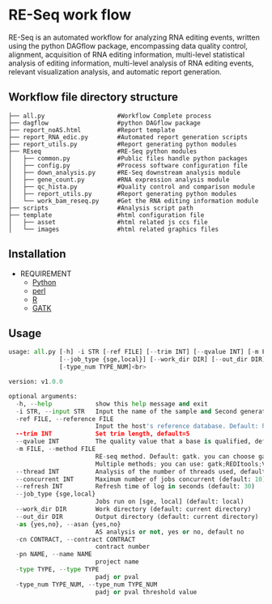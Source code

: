 RE-Seq work flow
=====
RE-Seq is an automated workflow for analyzing RNA editing events, written using the python DAGflow package, encompassing data quality control, alignment, acquisition of RNA editing information, multi-level statistical analysis of editing information, multi-level analysis of RNA editing events, relevant visualization analysis, and automatic report generation.

## Workflow file directory structure

```
├── all.py                    #Workflow Complete process
├── dagflow                   #python DAGflow package
├── report_noAS.html          #Report template
├── report_RNA_edic.py        #Automated report generation scripts
├── report_utils.py           #Report generating python modules
├── REseq                     #RE-Seq python modules
│   ├── common.py             #Public files handle python packages
│   ├── config.py             #Process software configuration file
│   ├── down_analysis.py      #RE-Seq downstream analysis module
│   ├── gene_count.py         #RNA expression analysis module
│   ├── qc_hista.py           #Quality control and comparison module
│   ├── report_utils.py       #Report generating python modules
│   └── work_bam_reseq.py     #Get the RNA editing information module
├── scripts                   #Analysis script path
├── template                  #html configuration file
│   ├── asset                 #html related js ccs file
│   └── images                #html related graphics files
```

Installation
-----

* REQUIREMENT
  * [Python](https://www.python.org/download/releases/)
  * [perl](https://www.perl.org)
  * [R](https://www.r-project.org)
  * [GATK](https://github.com/broadinstitute/gatk/releases)

Usage
-----
```python
usage: all.py [-h] -i STR [-ref FILE] [--trim INT] [--qvalue INT] [-m FILE] [--thread INT] [--concurrent INT] [--refresh INT]<br>
              [--job_type {sge,local}] [--work_dir DIR] [--out_dir DIR] [-as {yes,no}] -cn CONTRACT -pn NAME [-type TYPE]<br>
              [-type_num TYPE_NUM]<br>

version: v1.0.0

optional arguments:
  -h, --help            show this help message and exit
  -i STR, --input STR   Input the name of the sample and Second generation sequencing path.
  -ref FILE, --reference FILE
                        Input the host's reference database. Default: hg38. you can choose mm10 or rn6
  --trim INT            Set trim length, default=5
  --qvalue INT          The quality value that a base is qualified, default=20
  -m FILE, --method FILE
                        RE-seq method. Default: gatk. you can choose gatk; ; REDItools ; VarScan ; Sprint ; RED_ML. if you want choose
                        Multiple methods; you can use: gatk;REDItools;VarScan
  --thread INT          Analysis of the number of threads used, default=4
  --concurrent INT      Maximum number of jobs concurrent (default: 10)
  --refresh INT         Refresh time of log in seconds (default: 30)
  --job_type {sge,local}
                        Jobs run on [sge, local] (default: local)
  --work_dir DIR        Work directory (default: current directory)
  --out_dir DIR         Output directory (default: current directory)
  -as {yes,no}, --asan {yes,no}
                        AS analysis or not, yes or no, default no
  -cn CONTRACT, --contract CONTRACT
                        contract number
  -pn NAME, --name NAME
                        project name
  -type TYPE, --type TYPE
                        padj or pval
  -type_num TYPE_NUM, --type_num TYPE_NUM
                        padj or pval threshold value
```
